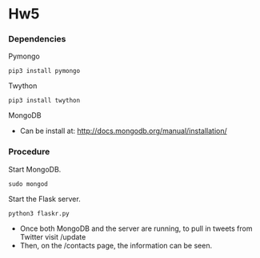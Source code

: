 # Hw5

### Dependencies
Pymongo  
```
pip3 install pymongo
```
Twython
```
pip3 install twython
```
MongoDB
* Can be install at: http://docs.mongodb.org/manual/installation/



### Procedure
Start MongoDB.
```
sudo mongod
```

Start the Flask server.
```
python3 flaskr.py
```

* Once both MongoDB and the server are running, to pull in tweets from Twitter visit /update
* Then, on the /contacts page, the information can be seen.




